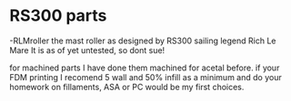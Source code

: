 # RS300 parts

-RLMroller the mast roller as designed by RS300 sailing legend Rich Le Mare
It is as of yet untested, so dont sue!

for machined parts I have done them machined for acetal before.
if your FDM printing I recomend 5 wall and 50% infill as a minimum and do your homework on fillaments,  ASA or PC would be my first choices.
